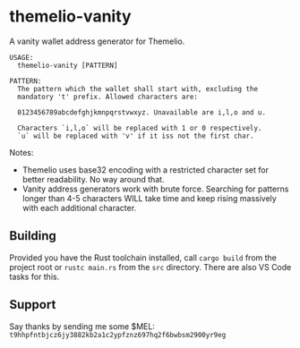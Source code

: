 # themelio-vanity

A vanity wallet address generator for Themelio.

```
USAGE:
  themelio-vanity [PATTERN]

PATTERN:
  The pattern which the wallet shall start with, excluding the 
  mandatory 't' prefix. Allowed characters are:

  0123456789abcdefghjkmnpqrstvwxyz. Unavailable are i,l,o and u.

  Characters `i,l,o` will be replaced with 1 or 0 respectively.
  `u` will be replaced with 'v' if it iss not the first char.
```

Notes:
* Themelio uses base32 encoding with a restricted character set for better readability. No way around that.
* Vanity address generators work with brute force. Searching for patterns longer than 4-5 characters WILL take time and keep rising massively with each additional character.

## Building
Provided you have the Rust toolchain installed, call
`cargo build` from the project root or `rustc main.rs` from the `src` directory. There are also VS Code tasks for this.

## Support
Say thanks by sending me some $MEL:
`t9hhpfntbjcz6jy3882kb2a1c2ypfznz697hq2f6bwbsm2900yr9eg`